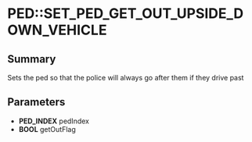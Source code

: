 # PED::SET_PED_GET_OUT_UPSIDE_DOWN_VEHICLE

## Summary
Sets the ped so that the police will always go after them if they drive past

## Parameters
* **PED_INDEX** pedIndex
* **BOOL** getOutFlag